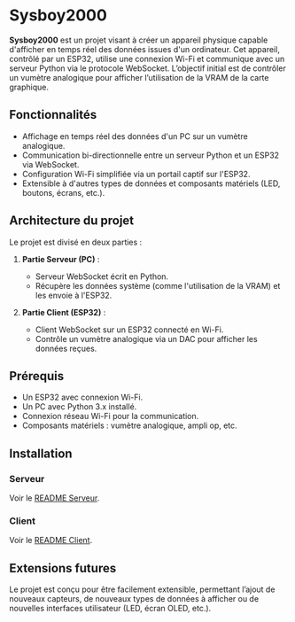 # Sysboy2000

**Sysboy2000** est un projet visant à créer un appareil physique capable d'afficher en temps réel des données issues d'un ordinateur. Cet appareil, contrôlé par un ESP32, utilise une connexion Wi-Fi et communique avec un serveur Python via le protocole WebSocket. L’objectif initial est de contrôler un vumètre analogique pour afficher l’utilisation de la VRAM de la carte graphique.

## Fonctionnalités

- Affichage en temps réel des données d'un PC sur un vumètre analogique.
- Communication bi-directionnelle entre un serveur Python et un ESP32 via WebSocket.
- Configuration Wi-Fi simplifiée via un portail captif sur l'ESP32.
- Extensible à d'autres types de données et composants matériels (LED, boutons, écrans, etc.).

## Architecture du projet

Le projet est divisé en deux parties :

1. **Partie Serveur (PC)** :
   - Serveur WebSocket écrit en Python.
   - Récupère les données système (comme l'utilisation de la VRAM) et les envoie à l'ESP32.

2. **Partie Client (ESP32)** :
   - Client WebSocket sur un ESP32 connecté en Wi-Fi.
   - Contrôle un vumètre analogique via un DAC pour afficher les données reçues.

## Prérequis

- Un ESP32 avec connexion Wi-Fi.
- Un PC avec Python 3.x installé.
- Connexion réseau Wi-Fi pour la communication.
- Composants matériels : vumètre analogique, ampli op, etc.

## Installation

### Serveur

Voir le [README Serveur](./serveur/README.md).

### Client

Voir le [README Client](./client/README.md).

## Extensions futures

Le projet est conçu pour être facilement extensible, permettant l’ajout de nouveaux capteurs, de nouveaux types de données à afficher ou de nouvelles interfaces utilisateur (LED, écran OLED, etc.).
